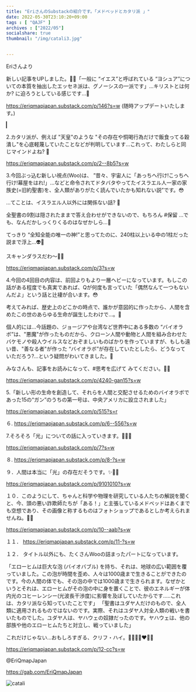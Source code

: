 ```yaml
---
title: "EriさんのSubstackの紹介です。「メドベッドとカタリ派 」"
date: 2022-05-30T23:10:20+09:00
tags : [ "QAJF" ]
archives : ["2022/05"]
socialshare: true
thumbnail: "/img/catali3.jpg"


---
```


Eriさんより

新しい記事をUPしました。🍿😂「一般に “イエス”と呼ばれている “ヨシュア”についての本質を抽出したエッセネ派は、グノーシスの一派です」...キリストとは何か? に迫ろうとしている感じです...🤔  

https://eriqmapjapan.substack.com/p/146?s=w
(随時アップデートいたします。)


<span style="border:1px solid;"></span>


2.カタリ派が、例えば "天皇"のような "その存在や恫喝行為だけで飯食ってる穀潰し"を心底軽蔑していたことなどが判明しています...これって、わたしらと同じマインドよね? 🤔

https://eriqmapjapan.substack.com/p/2--8b5?s=w

3.今回ぶっ込む新しい視点(Woo)は、
”昔々、宇宙人に「あっちへ行け!こっちへ行け!幕屋をはれ!」…などと命令されてドタバタやってたイスラエル人一家の家族史(=旧約聖書)を、全人類がありがたく読んでいたかも知れない説”です。😳

…てことは、イスラエル人以外には関係ない話? 🤔

全聖書の9割は隠されたままで答え合わせができないので、もちろん #保留 …でも、なんだかしっくりくるのはなぜかしら…🤔

てっきり “全知全能の唯一の神!”と思ってたのに、240柱以上いる中の1柱だった説まで浮上…👽🤔

スキャンダラスだわ〜🍿😂

https://eriqmapjapan.substack.com/p/3?s=w


4.今回の4回目の内容は、前回よりもより一層ヘビーになっています。もしこの話がある程度でも真実であれば、Qが何度も言っていた「偶然なんて一つもないんだよ」という話と辻褄が合います。😳

考えてみれば、歴史上のどこかの時点で、誰かが意図的に作ったから、人間を含めたこの世のあらゆる生命が誕生したわけで…。🤔

個人的には…今話題の、ジョージアや台湾など世界中にある多数の “バイオラボ”は、"悪魔"が作ったものだから、クローン人間や動物と人間を組み合わせたバケモノや殺人ウイルスなどおぞましいものばかりを作っていますが、もしも遠い昔、"善なる者"が作った “バイオラボ”が存在していたとしたら、どうなっていただろう?…という疑問がわいてきました。🤔

みなさんも、記事をお読みになって、#思考を広げて みてください。🍿🥰     

https://eriqmapjapan.substack.com/p/4240-gan15?s=w

5.「新しい形の生命を創造して、それらを人間と交配させるためのバイオラボであった15の“ガン”のうちの第一号は、中央アメリカに設立されました」

https://eriqmapjapan.substack.com/p/515?s=r

６. https://eriqmapjapan.substack.com/p/6--556?s=w

7.そろそろ「光」についての話に入っていきます。🍿🐸✨

https://eriqmapjapan.substack.com/p/7?s=w

８. https://eriqmapjapan.substack.com/p/8-?s=w

９．人間は本当に「光」の存在だそうです。✨🍿🐸   

https://eriqmapjapan.substack.com/p/9101010?s=w

１０．このようにして、ちゃんと科学や物理を研究している人たちの解説を聞くと、今、頭の悪い詐欺師たちが「ある！」と主張しているメドベッドはあくまでも空想であり、その画像と称するものはフォトショップであるとしか考えられませんね。💩🤔   

https://eriqmapjapan.substack.com/p/10--aab?s=w

１１．
 https://eriqmapjapan.substack.com/p/11-?s=w

 １２．
 タイトル以外にも、たくさんWooの詰まったパートになっています。

「エローヒムは巨大な泡 (バイオバブル) を持ち、それは、地球の広い範囲を覆っていました。この泡が時間を歪め、人々は1000歳まで生きることができたのです。今の人間の体でも、その泡の中では1000歳まで生きられます。なぜかというとそれは、エローヒムがその泡の中に身を置くことで、彼のエネルギーが体内光のコヒーレンシー(光波長干渉度)に影響を及ぼしていたからです…..これは、カタリ派なら知っていたことです」
「聖書はユダヤ人だけのもので、全人類に適用されるものではないのです。実際、それはユダヤ人対全人類の戦いを書いたものでした。ユダヤ人は、ヤハウェの奴隷だったのです。ヤハウェは、他の部族や他のエローヒムたちと対立し、戦っていました」

これだけじゃない…おもしろすぎる、クリフ・ハイ。🍿😂😨😱❤️🙏🏼

https://eriqmapjapan.substack.com/p/12-cc?s=w




@EriQmapJapan

https://gab.com/EriQmapJapan


![catali](../bird.png)

<!--
{{< rawhtml >}}

<iframe width="100%" height="360" scrolling="no" frameborder="0" style="border: none;" src="https://mediable.jp/videos/watch/05c625a7-6367-4aba-b199-3a5a9263486c?ownVideoPlayType=premium"></iframe>

{{< /rawhtml >}}
-->
